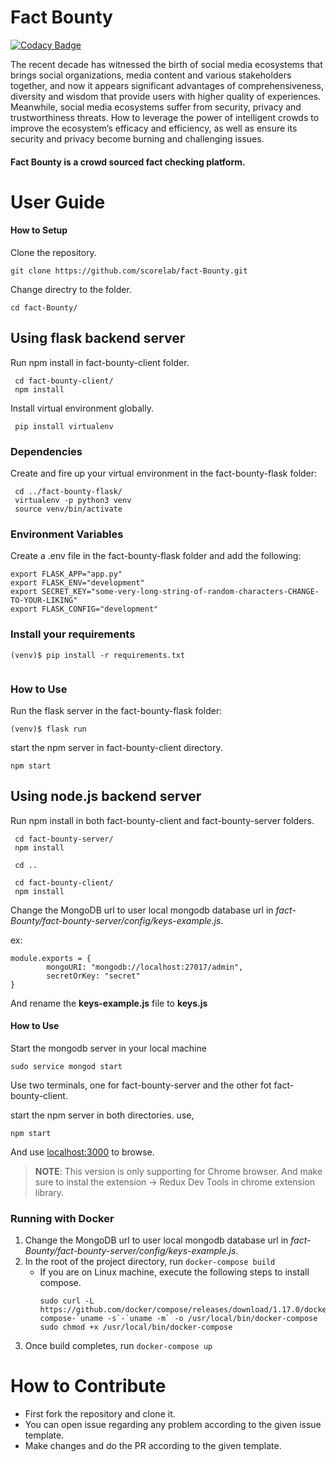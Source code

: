 # Fact Bounty

[![Codacy Badge](https://api.codacy.com/project/badge/Grade/7574ef8d36d8451fa979a42e2884504f)](https://app.codacy.com/app/ivantha/fact-Bounty?utm_source=github.com&utm_medium=referral&utm_content=scorelab/fact-Bounty&utm_campaign=Badge_Grade_Settings)

The recent decade has witnessed the birth of social media ecosystems that brings social organizations, media content and various stakeholders together, and now it appears significant advantages of comprehensiveness, diversity and wisdom that provide users with higher quality of experiences. Meanwhile, social media ecosystems suffer from security, privacy and trustworthiness threats. How to leverage the power of intelligent crowds to improve the ecosystem’s efficacy and efficiency, as well as ensure its security and privacy become burning and challenging issues.

#### Fact Bounty is a crowd sourced fact checking platform.

# User Guide

#### How to Setup

Clone the repository.

`git clone https://github.com/scorelab/fact-Bounty.git`

Change directry to the folder.

`cd fact-Bounty/`

## Using flask backend server

Run npm install in fact-bounty-client folder.

```
 cd fact-bounty-client/
 npm install

 ```

 Install virtual environment globally.

```
 pip install virtualenv

```

### Dependencies

Create and fire up your virtual environment in the fact-bounty-flask folder:
    
```
 cd ../fact-bounty-flask/
 virtualenv -p python3 venv
 source venv/bin/activate

```

### Environment Variables

Create a .env file in the fact-bounty-flask folder and add the following:
    
```
export FLASK_APP="app.py"
export FLASK_ENV="development"
export SECRET_KEY="some-very-long-string-of-random-characters-CHANGE-TO-YOUR-LIKING"
export FLASK_CONFIG="development"

```

### Install your requirements

```
(venv)$ pip install -r requirements.txt
    
```

### How to Use

Run the flask server in the fact-bounty-flask folder:
    
`(venv)$ flask run`

start the npm server in fact-bounty-client directory.

`npm start`

## Using node.js backend server

Run npm install in both fact-bounty-client and fact-bounty-server folders.

```
 cd fact-bounty-server/
 npm install
 
 cd ..
 
 cd fact-bounty-client/
 npm install
```

Change the MongoDB url to user local mongodb database url in *fact-Bounty/fact-bounty-server/config/keys-example.js*.

ex:
```
module.exports = {
        mongoURI: "mongodb://localhost:27017/admin",
        secretOrKey: "secret"
}
```
And rename the **keys-example.js** file to **keys.js**

#### How to Use

Start the mongodb server in your local machine

`sudo service mongod start`

Use two terminals, one for fact-bounty-server and the other fot fact-bounty-client.

start the npm server in both directories. use,

`npm start`

And use [localhost:3000](https://) to browse.


> **NOTE**: This version is only supporting for Chrome browser. And make sure to instal the extension -> Redux Dev Tools in chrome extension library.
>

### Running with Docker

1. Change the MongoDB url to user local mongodb database url in *fact-Bounty/fact-bounty-server/config/keys-example.js*.
2. In the root of the project directory, run `docker-compose build`
   - If you are on Linux machine, execute the following steps to install compose. 
     ```
     sudo curl -L https://github.com/docker/compose/releases/download/1.17.0/docker-compose-`uname -s`-`uname -m` -o /usr/local/bin/docker-compose
     sudo chmod +x /usr/local/bin/docker-compose
     ```
3. Once build completes, run `docker-compose up`

# How to Contribute

- First fork the repository and clone it.
- You can open issue regarding any problem according to the given issue template.
- Make changes and do the PR according to the given template.

